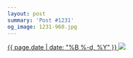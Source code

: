 ```yaml
---
layout: post
summary: 'Post #1231'
og_image: 1231-960.jpg
---
```


<p>
 <time>
  <a href="/1231">
   {{ page.date | date: "%B %-d, %Y" }}
  </a>
 </time>
 <a href="/1231">
  <img data-taken="11/9/2020" sizes="(min-width: 700px) 50vw, calc(100vw - 2rem)" src="{{ site.assets_url }}/1231-480.jpg" srcset="{{ site.assets_url }}/1231-240.jpg 240w, {{ site.assets_url }}/1231-480.jpg 480w, {{ site.assets_url }}/1231-720.jpg 720w, {{ site.assets_url }}/1231-960.jpg 960w"/>
 </a>
</p>
